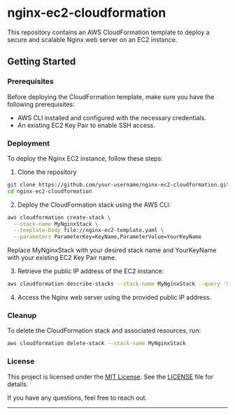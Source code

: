 # nginx-ec2-cloudformation

This repository contains an AWS CloudFormation template to deploy a secure and scalable Nginx web server on an EC2 instance.

## Getting Started

### Prerequisites

Before deploying the CloudFormation template, make sure you have the following prerequisites:

- AWS CLI installed and configured with the necessary credentials.
- An existing EC2 Key Pair to enable SSH access.

### Deployment

To deploy the Nginx EC2 instance, follow these steps:

1. Clone the repository

```bash
git clone https://github.com/your-username/nginx-ec2-cloudformation.git
cd nginx-ec2-cloudformation
```
2. Deploy the CloudFormation stack using the AWS CLI:

```bash
aws cloudformation create-stack \
  --stack-name MyNginxStack \
  --template-body file://nginx-ec2-template.yaml \
  --parameters ParameterKey=KeyName,ParameterValue=YourKeyName
```
Replace MyNginxStack with your desired stack name and YourKeyName with your existing EC2 Key Pair name.

3. Retrieve the public IP address of the EC2 instance:

```bash
aws cloudformation describe-stacks --stack-name MyNginxStack --query 'Stacks[0].Outputs'
```

4. Access the Nginx web server using the provided public IP address.

### Cleanup

To delete the CloudFormation stack and associated resources, run:

```bash
aws cloudformation delete-stack --stack-name MyNginxStack
```

### License

This project is licensed under the [MIT License](LICENSE). See the [LICENSE](LICENSE) file for details.

If you have any questions, feel free to reach out.

---



